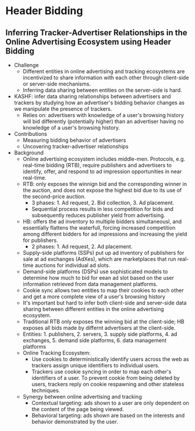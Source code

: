 # Header Bidding

## Inferring Tracker-Advertiser Relationships in the Online Advertising Ecosystem using Header Bidding
- Challenge
	- Different entities in online advertising and tracking ecosystems are incentivized to share information with each other through client-side or server-side mechanisms. 
	- Inferring data sharing between  entities on the server-side is hard.
- KASHF: infer data sharing relationships between advertisers and trackers by studying how an advertiser's bidding behavior changes as we manipulate the presence of trackers.
	- Relies on: advertisers with knowledge of a user's browsing history will bid differently (potentially higher) than an advertiser having no knowledge of a user's browsing history. 
- Contributions
	- Measuring bidding behavior of advertisers
	- Uncovering tracker-advertiser relationships
- Background
	- Online advertising ecosystem includes middle-men. Protocols, e.g. real-time bidding (RTB), require publishers and advertisers to identify, offer, and respond to ad impression opportunities in near real-time. 
	- RTB: only exposes the winnign bid and the corresponding winner in the auction, and does not expose the highest bid due to its use of the second-price auction.
		- 3 phases: 1. Ad request, 2. Bid collection, 3. Ad placement.
		- Sequential process results in less competition for bids and subsequently reduces publisher yield from advertising.
	- HB: offers the ad inventory to multiple bidders simultaneousl, and essentially flattens the waterfull, forcing increased competition among different bidders for ad impressions and increasing the yield for publishers.
		- 2 phases: 1. Ad request, 2. Ad placement.
	- Supply-side platforms (SSPs) put up ad inventory of publishers for sale at ad exchanges (AdXes), which are marketplaces that run real-time auctions for individual ad slots.
	- Demand-side platforms (DSPs) use sophisticated models to determine how much to bid for eean ad slot based on the user information retrieved from data management platforms. 
	- Cookie sync allows two entities to map their cookies to each other and get a more complete view of a user's browsing history
	- It's important but hard to infer both client-side and server-side data sharing between different entities in the online advertising ecosystem.
	- Traditional RTB only exposes the winning bid at the client-side; HB exposes all bids made by differnt advertisers at the client-side. 
	- Entities: 1. publishers, 2. servers, 3. supply side platforms, 4. ad exchanges, 5. demand side platforms, 6. data management platforms
	- Online Tracking Ecosystem: 
		- Use cookies to deterministically identify users across the web as trackers assign unique identifiers to individual users.
		- Trackers use cookie syncing in order to map each other's identifiers of a user. To prevent cookie from being deleted by users, trackers reply on cookie respawning and other stateless techniques.
	- Synergy between online advertising and tracking
		- Contextual targeting: ads shown to a user are only dependent on the content of the page being viewed.
		- Behavioral targeting: ads shown are based on the interests and behavior demonstrated by the user.